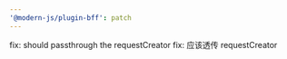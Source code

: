 ```yaml
---
'@modern-js/plugin-bff': patch
---
```


fix: should passthrough the requestCreator
fix: 应该透传 requestCreator
